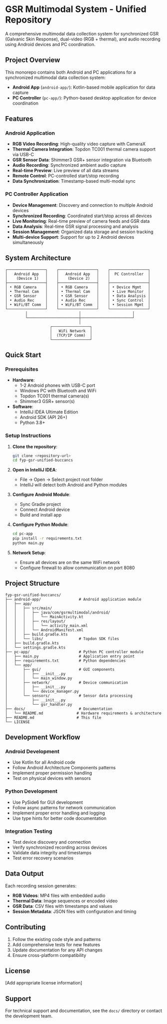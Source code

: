 # GSR Multimodal System - Unified Repository

A comprehensive multimodal data collection system for synchronized GSR (Galvanic Skin Response), dual-video (RGB + thermal), and audio recording using Android devices and PC coordination.

## Project Overview

This monorepo contains both Android and PC applications for a synchronized multimodal data collection system:

- **Android App** (`android-app/`): Kotlin-based mobile application for data capture
- **PC Controller** (`pc-app/`): Python-based desktop application for device coordination

## Features

### Android Application
- **RGB Video Recording**: High-quality video capture with CameraX
- **Thermal Camera Integration**: Topdon TC001 thermal camera support via USB-C
- **GSR Sensor Data**: Shimmer3 GSR+ sensor integration via Bluetooth
- **Audio Recording**: Synchronized ambient audio capture
- **Real-time Preview**: Live preview of all data streams
- **Remote Control**: PC-controlled start/stop recording
- **Data Synchronization**: Timestamp-based multi-modal sync

### PC Controller Application
- **Device Management**: Discovery and connection to multiple Android devices
- **Synchronized Recording**: Coordinated start/stop across all devices
- **Live Monitoring**: Real-time preview of camera feeds and GSR data
- **Data Analysis**: Real-time GSR signal processing and analysis
- **Session Management**: Organized data storage and session tracking
- **Multi-device Support**: Support for up to 2 Android devices simultaneously

## System Architecture

```
┌─────────────────┐    ┌─────────────────┐    ┌─────────────────┐
│   Android App   │    │   Android App   │    │  PC Controller  │
│    (Device 1)   │    │    (Device 2)   │    │                 │
├─────────────────┤    ├─────────────────┤    ├─────────────────┤
│ • RGB Camera    │    │ • RGB Camera    │    │ • Device Mgmt   │
│ • Thermal Cam   │    │ • Thermal Cam   │    │ • Live Monitor  │
│ • GSR Sensor    │    │ • GSR Sensor    │    │ • Data Analysis │
│ • Audio Rec     │    │ • Audio Rec     │    │ • Sync Control  │
│ • WiFi/BT Comm  │    │ • WiFi/BT Comm  │    │ • Session Mgmt  │
└─────────────────┘    └─────────────────┘    └─────────────────┘
         │                       │                       │
         └───────────────────────┼───────────────────────┘
                                 │
                    ┌─────────────────┐
                    │   WiFi Network  │
                    │  (TCP/IP Comm)  │
                    └─────────────────┘
```

## Quick Start

### Prerequisites
- **Hardware**: 
  - 1-2 Android phones with USB-C port
  - Windows PC with Bluetooth and WiFi
  - Topdon TC001 thermal camera(s)
  - Shimmer3 GSR+ sensor(s)
- **Software**:
  - IntelliJ IDEA Ultimate Edition
  - Android SDK (API 26+)
  - Python 3.8+

### Setup Instructions

1. **Clone the repository**:
   ```bash
   git clone <repository-url>
   cd fyp-gsr-unified-buccancs
   ```

2. **Open in IntelliJ IDEA**:
   - File → Open → Select project root folder
   - IntelliJ will detect both Android and Python modules

3. **Configure Android Module**:
   - Sync Gradle project
   - Connect Android device
   - Build and install app

4. **Configure Python Module**:
   ```bash
   cd pc-app
   pip install -r requirements.txt
   python main.py
   ```

5. **Network Setup**:
   - Ensure all devices are on the same WiFi network
   - Configure firewall to allow communication on port 8080

## Project Structure

```
fyp-gsr-unified-buccancs/
├── android-app/                 # Android application module
│   ├── app/
│   │   ├── src/main/
│   │   │   ├── java/com/gsrmultimodal/android/
│   │   │   │   └── MainActivity.kt
│   │   │   ├── res/layout/
│   │   │   │   └── activity_main.xml
│   │   │   └── AndroidManifest.xml
│   │   ├── build.gradle.kts
│   │   └── libs/                # Topdon SDK files
│   ├── build.gradle.kts
│   └── settings.gradle.kts
├── pc-app/                      # Python PC controller module
│   ├── main.py                  # Application entry point
│   ├── requirements.txt         # Python dependencies
│   └── app/
│       ├── gui/                 # GUI components
│       │   ├── __init__.py
│       │   └── main_window.py
│       ├── network/             # Device communication
│       │   ├── __init__.py
│       │   └── device_manager.py
│       └── sensors/             # Sensor data processing
│           ├── __init__.py
│           └── gsr_handler.py
├── docs/                        # Documentation
│   └── README.md               # Hardware requirements & architecture
├── README.md                   # This file
└── LICENSE
```

## Development Workflow

### Android Development
- Use Kotlin for all Android code
- Follow Android Architecture Components patterns
- Implement proper permission handling
- Test on physical devices with sensors

### Python Development
- Use PySide6 for GUI development
- Follow async patterns for network communication
- Implement proper error handling and logging
- Use type hints for better code documentation

### Integration Testing
- Test device discovery and connection
- Verify synchronized recording across devices
- Validate data integrity and timestamps
- Test error recovery scenarios

## Data Output

Each recording session generates:
- **RGB Videos**: MP4 files with embedded audio
- **Thermal Data**: Image sequences or encoded video
- **GSR Data**: CSV files with timestamps and values
- **Session Metadata**: JSON files with configuration and timing

## Contributing

1. Follow the existing code style and patterns
2. Add comprehensive tests for new features
3. Update documentation for any API changes
4. Ensure cross-platform compatibility

## License

[Add appropriate license information]

## Support

For technical support and documentation, see the `docs/` directory or contact the development team.

